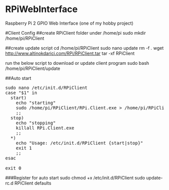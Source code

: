 # RPiWebInterface
Raspberry Pi 2 GPIO Web Interface (one of my hobby project)

#Client Config
##create RPiClient folder under /home/pi
sudo mkdir /home/pi/RPiClient

##create update script
cd /home/pi/RPiClient
sudo nano update
rm -f *.*
wget http://www.altinokdarici.com/RPi/RPiClient.tar
tar -xf RPiClient

run the below script to download or update client program
sudo bash /home/pi/RPiClient/update

##Auto start
<pre>
sudo nano /etc/init.d/RPiClient
case "$1" in
  start)
    echo "starting"
    sudo /home/pi/RPiClient/RPi.Client.exe > /home/pi/RPiClient/output 2> /home/pi/RPiClient/error
    ;;
  stop)
    echo "stopping"
    killall RPi.Client.exe
    ;;
  *)
    echo "Usage: /etc/init.d/RPiClient {start|stop}"
    exit 1
    ;;
esac
 
exit 0
</pre>

###Register for auto start
sudo chmod +x /etc/init.d/RPiClient
sudo update-rc.d RPiClient defaults
